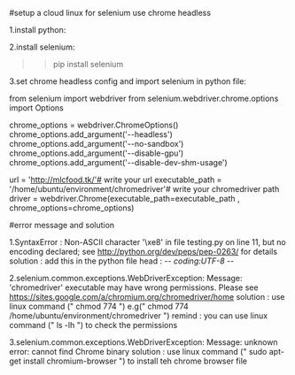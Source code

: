 #setup a cloud linux for selenium use chrome headless

1.install python:

2.install selenium:   
  >> pip install selenium

3.set chrome headless config and import selenium in python file:

  from selenium import webdriver
  from selenium.webdriver.chrome.options import Options
  
  chrome_options = webdriver.ChromeOptions()
  chrome_options.add_argument('--headless')
  chrome_options.add_argument('--no-sandbox')
  chrome_options.add_argument('--disable-gpu')
  chrome_options.add_argument('--disable-dev-shm-usage')
 
  url = 'http://mlcfood.tk/'# write your url
  executable_path = '/home/ubuntu/environment/chromedriver'# write your chromedriver path
  driver = webdriver.Chrome(executable_path=executable_path , chrome_options=chrome_options)
 


#error message and solution

1.SyntaxError : Non-ASCII character '\xe8' in file testing.py on line 11, but no encoding declared; see http://python.org/dev/peps/pep-0263/ for details
solution : add this in the python file head : -*- coding:UTF-8 -*-

2.selenium.common.exceptions.WebDriverException: Message: 'chromedriver' executable may have wrong permissions. Please see https://sites.google.com/a/chromium.org/chromedriver/home
solution : use linux command (" chmod 774 <your file path> ")    e.g(" chmod 774 /home/ubuntu/environment/chromedriver ")
remind : you can use linux command (" ls -lh ") to check the permissions

3.selenium.common.exceptions.WebDriverException: Message: unknown error: cannot find Chrome binary
solution : use linux command (" sudo apt-get install chromium-browser ") to install teh chrome browser file







